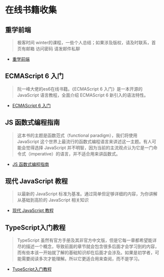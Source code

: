 # 在线书籍收集

## 重学前端 
> 极客时间 winter的课程，一些个人总结；如果涉及版权，请及时联系，首页有邮箱
> 访问密码 请发邮件私聊
- [重学前端](https://www.yuque.com/books/share/12a719c5-46cb-4ed1-81e3-52916da31e35)
<!-- 密码：pbcc -->

## ECMAScript 6 入门
> 阮一峰大佬的es6在线书籍。《ECMAScript 6 入门》是一本开源的 JavaScript 语言教程，全面介绍 ECMAScript 6 新引入的语法特性。
- [ECMAScript 6 入门](http://es6.ruanyifeng.com/)

## JS 函数式编程指南
> 这本书的主题是函数范式（functional paradigm），我们将使用 JavaScript 这个世界上最流行的函数式编程语言来讲述这一主题。有人可能会觉得选择 JavaScript 并不明智，因为当前的主流观点认为它是一门命令式（imperative）的语言，并不适合用来讲函数式。

- [JS 函数式编程指南](https://llh911001.gitbooks.io/mostly-adequate-guide-chinese/content/)

## 现代 JavaScript 教程
> 以最新的 JavaScript 标准为基准。通过简单但足够详细的内容，为你讲解从基础到高阶的 JavaScript 相关知识
- [现代 JavaScript 教程](https://zh.javascript.info/)

## TypeScript入门教程
> TypeScript 虽然有官方手册及其非官方中文版，但是它每一章都希望能详尽的描述一个概念，导致前面的章节就会包含很多后面才会学习到的内容，而有些本该一开始就了解的基础知识却在后面才会涉及。如果是初学者，可能需要阅读多次才能理解。所以它更适合用来查阅，而不是学习。
- [TypeScript入门教程](https://ts.xcatliu.com/)